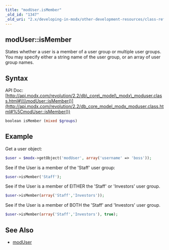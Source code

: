 ```yaml
---
title: "modUser.isMember"
_old_id: "1347"
_old_uri: "2.x/developing-in-modx/other-development-resources/class-reference/moduser/moduser.ismember"
---
```


## modUser::isMember

 States whether a user is a member of a user group or multiple user groups. You may specify either a string name of the user group, or an array of user group names.

## Syntax

 API Doc: [http://api.modx.com/revolution/2.2/db\_core\_model\_modx\_moduser.class.html#\\\\modUser::isMember()](http://api.modx.com/revolution/2.2/db_core_model_modx_moduser.class.html#%5CmodUser::isMember())

 ``` php
boolean isMember (mixed $groups)
```

## Example

 Get a user object:

 ``` php
$user = $modx->getObject('modUser', array('username' => 'boss'));
```

 See if the User is a member of the 'Staff' user group:

 ``` php
$user->isMember('Staff');
```

 See if the User is a member of EITHER the 'Staff' or 'Investors' user group.

 ``` php
$user->isMember(array('Staff','Investors'));
```

 See if the User is a member of BOTH the 'Staff' and 'Investors' user group.

 ``` php
$user->isMember(array('Staff','Investors'), true);
```

## See Also

- [modUser](developing-in-modx/other-development-resources/class-reference/moduser "modUser")